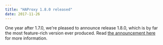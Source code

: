 ```yaml
---
title: "HAProxy 1.8.0 released"
date: 2017-11-26
---
```


One year after 1.7.0, we're pleased to announce release 1.8.0, which is by far the most feature-rich version ever produced. Read [the announcement here](https://www.mail-archive.com/haproxy@formilux.org/msg28004.html) for more information.
